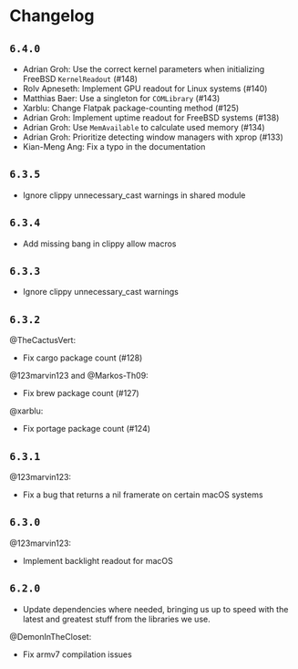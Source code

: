 # Changelog

## `6.4.0`

- Adrian Groh: Use the correct kernel parameters when initializing FreeBSD `KernelReadout` (#148)
- Rolv Apneseth: Implement GPU readout for Linux systems (#140)
- Matthias Baer: Use a singleton for `COMLibrary` (#143)
- Xarblu: Change Flatpak package-counting method (#125)
- Adrian Groh: Implement uptime readout for FreeBSD systems (#138)
- Adrian Groh: Use `MemAvailable` to calculate used memory (#134)
- Adrian Groh: Prioritize detecting window managers with xprop (#133)
- Kian-Meng Ang: Fix a typo in the documentation

## `6.3.5`

- Ignore clippy unnecessary_cast warnings in shared module

## `6.3.4`

- Add missing bang in clippy allow macros

## `6.3.3`

- Ignore clippy unnecessary_cast warnings

## `6.3.2`

@TheCactusVert:
- Fix cargo package count (#128)

@123marvin123 and @Markos-Th09:
- Fix brew package count (#127)

@xarblu:
- Fix portage package count (#124)

## `6.3.1`

@123marvin123:
- Fix a bug that returns a nil framerate on certain macOS systems

## `6.3.0`

@123marvin123:
- Implement backlight readout for macOS

## `6.2.0`

- Update dependencies where needed, bringing us up to speed with the
  latest and greatest stuff from the libraries we use.

@DemonInTheCloset:
- Fix armv7 compilation issues
